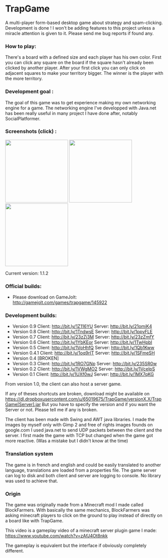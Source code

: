 # TrapGame
A multi-player form-based desktop game about strategy and spam-clicking.
Development is done ! I won't be adding features to this project unless a
miracle attention is given to it. Please send me bug reports if found any.

### How to play:
There's a board with a defined size and each player has his own color.
First you can click any square on the board if the square hasn't already
been clicked by another player. After your first click you can only click
on adjacent squares to make your territory bigger. The winner is the player
with the more territory.

### Development goal :

The goal of this game was to get experience making my own networking engine for a game. The networking engine I've developped with Java.net has been really useful in many project I have done after, notably SocialPlatformer.

### Screenshots (click) :

<img src="https://raw.githubusercontent.com/WinterGuardian/TrapGame/master/dev/screenshot1.png" width="200px" /> <img src="https://raw.githubusercontent.com/WinterGuardian/TrapGame/master/dev/screenshot2.png" width="200px" /> <img src="https://raw.githubusercontent.com/WinterGuardian/TrapGame/master/dev/screenshot3.png" width="200px" />

Current version: 1.1.2

### Official builds:

  - Please download on GameJolt: http://gamejolt.com/games/trapgame/145922

### Development builds:

  - Version 0.9 Client: http://bit.ly/1Z116YU Server: http://bit.ly/21omiK4
  - Version 0.8 Client: http://bit.ly/1TndwsE Server: http://bit.ly/1ppvFLE
  - Version 0.7 Client: http://bit.ly/23zZj3M Server: http://bit.ly/23zZmfY
  - Version 0.6 Client: http://bit.ly/1YbKEor Server: http://bit.ly/1TwHpbI
  - Version 0.5 Client: http://bit.ly/1VoHhfQ Server: http://bit.ly/1Qb1Kww
  - Version 0.4.1 Client: http://bit.ly/1oq9rIT Server: http://bit.ly/1SFmeSH
  - Version 0.4 [BROKEN]
  - Version 0.3 Client: http://bit.ly/1RO7GNp Server: http://bit.ly/235SR0w
  - Version 0.2 Client: http://bit.ly/1VWgMO2 Server: http://bit.ly/1VcelpS
  - Version 0.1 Client: http://bit.ly/1UXf0wJ Server: http://bit.ly/1MX7qKG

From version 1.0, the client can also host a server game.

If any of theses shortcuts are broken, download might be available on
https://dl.dropboxusercontent.com/u/65019675/TrapGame/versionX.X/TrapGame[Server].jar
But you have to specify the version and if you want the Server or not. Please tell  me if any is broken.

The client has been made with Swing and AWT java libraries. I made the images by myself only with Gimp 2 and free of rights images founds on google.com I used java.net to send UDP packets between the client and the server. I first made the game with TCP but changed when the game got more reactive. (Was a mistake but I didn't know at the time)

### Translation system

The game is in french and english and could be easily translated to another language, translations are loaded from a properties file. The game server can log to disk and both client and server are logging to console. No library was used to achieve that.

### Origin

The game was originally made from a Minecraft mod I made called BlockFarmers. With basically the same mechanics, BlockFarmers was asking minecraft players to click on the ground to play instead of directly on a board like with TrapGame. 

This video is a gameplay video of a minecraft server plugin game I made: 
https://www.youtube.com/watch?v=zAfJ4Ot8nkk 

The gameplay is equivalent but the interface if obviously completely different.



